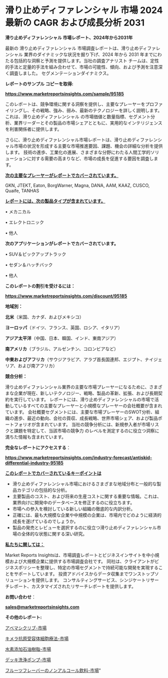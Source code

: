 # 滑り止めディファレンシャル 市場 2024 最新の CAGR および成長分析 2031

<strong>滑り止めディファレンシャル 市場レポート、2024年から2031年</strong>

最新の 滑り止めディファレンシャル 市場調査レポートは、滑り止めディファレンシャル 業界のダイナミックな状況を掘り下げ、2024 年から 2031 年までにわたる包括的な洞察と予測を提供します。当社の調査アナリスト チームは、定性的手法と定量的手法を組み合わせて、市場の可能性、傾向、および予測を注意深く調査しました。 セグメンテーションダイナミクス。



<strong>レポートのサンプル コピーを取得:</strong> <a href=https://www.marketreportsinsights.com/sample/95185>

<strong><u>https://www.marketreportsinsights.com/sample/95185</u></strong></a>

このレポートは、競争環境に関する洞察を提供し、主要なプレーヤーをプロファイリングし、その戦略、強み、弱み、最新のテクノロジーを詳しく説明します。 これは、滑り止めディファレンシャル の市場価値と数量指標、セグメント分析、業界リーダーとその製品の市場シェアとともに、実用的なインテリジェンスを利害関係者に提供します。

さらに、滑り止めディファレンシャル市場レポートは、滑り止めディファレンシャル市場の状況を形成する主要な市場推進要因、課題、機会の詳細な分析を提供します。 技術の進歩、工業化の進展、さまざまな分野にわたる人間工学的ソリューションに対する需要の高まりなど、市場の成長を促進する要因を調査します。



<strong><u>次の主要なプレーヤーがレポートでカバーされています。</u></strong>

GKN, JTEKT, Eaton, BorgWarner, Magna, DANA, AAM, KAAZ, CUSCO, Quaife, TANHAS



<strong><u><b>レポートには、次の製品タイプが含まれています。</b></u></strong>

• メカニカル

• エレクトロニック

• 他人



<strong><b>次のアプリケーションがレポートでカバーされています。</b></strong>

• SUV＆ピックアップトラック

• セダン＆ハッチバック

• 他人



<strong><b>このレポートの割引を受けるには：</b></strong><a href=https://www.marketreportsinsights.com/discount/95185>

<strong><u>https://www.marketreportsinsights.com/discount/95185</u></strong></a>



<strong>地域別：</strong>



<strong>北米</strong>（米国、カナダ、およびメキシコ）



<strong>ヨーロッパ</strong>（ドイツ、フランス、英国、ロシア、イタリア）



<strong>アジア太平洋</strong>（中国、日本、韓国、インド、東南アジア）



<strong>南アメリカ</strong>（ブラジル、アルゼンチン、コロンビアなど）



<strong>中東およびアフリカ</strong>（サウジアラビア、アラブ首長国連邦、エジプト、ナイジェリア、および南アフリカ）



<strong>競合分析：</strong>

滑り止めディファレンシャル業界の主要な市場プレーヤーになるために、さまざまな企業が現在、新しいテクノロジー、戦略、製品の革新、拡張、および長期契約を実行しています。 レポートには、滑り止めディファレンシャルの市場で活動しているすべての主要なプレーヤーと小規模なプレーヤーの会社概要が含まれています。 会社概要セグメントには、主要な市場プレーヤーのSWOT分析、組織の進歩、最近の動向、会社の買収、成長戦略、世界市場シェア、および製品ポートフォリオが含まれています。 当社の競争分析には、新規参入者が市場リスクと課題を特定して、当該市場の競争力 のレベルを測定するのに役立つ洞察に満ちた情報も含まれています。



<strong>完全なレポートにアクセスする</strong>：

<a href=https://www.marketreportsinsights.com/industry-forecast/antiskid-differential-industry-95185>

<strong><u>https://www.marketreportsinsights.com/industry-forecast/antiskid-differential-industry-95185</u></strong></a>



<strong><u><b>このレポートでカバーされているキーポイントは</b></u></strong>
<ul>
  <li>滑り止めディファレンシャル市場におけるさまざまな地域分布と一般的な製品カテゴリの包括的な分析。</li>
  <li>主要製品のコスト、および将来の生産コストに関する重要な情報。これは、業界向けに開発中のデータベースを修正するのに役立ちます。</li>
  <li>市場への参入を検討している新しい組織の徹底的な内訳分析。</li>
  <li>正確には、最も大規模な企業や中規模の企業は、市場内でどのように経済的成長を遂げているのでしょうか。</li>
  <li>製品の発売とレビューを選択するのに役立つ滑り止めディファレンシャル市場の全体的な状態に関する深い研究。</li>
</ul>


<strong><u><b>私たちに関しては：</b></u></strong>

Market Reports Insightsは、市場調査レポートとビジネスインサイトを中小規模および大規模企業に提供する市場調査会社です。 同社は、クライアントがビジネスポリシーを整理し、特定の市場セグメントで持続可能な開発を実現することをサポートしています。 投資アドバイスからデータ収集までワンストップソリューションを提供します。 コンサルティングサービス、シンジケートリサーチレポート、カスタマイズされたリサーチレポートを提供します。



<strong><b>お問い合わせ</b></strong>：

<a href=mailto:sales@marketreportsinsights.com>

<strong><u>sales@marketreportsinsights.com</u></strong></a>



<strong>その他のレポート:</strong>

<a href=https://www.linkedin.com/pulse/アベマシクリブ-市場-2023-競争分析と事業成長-2030-trend-tracking-toolbox-24-analysis-kl9qf/>アベマシクリブ-市場</a>

<a href=https://www.linkedin.com/pulse/キメラ抗原受容体細胞療法-市場-2023-swot-分析と成長率-2030-oyjof/>キメラ抗原受容体細胞療法-市場</a>

<a href=https://www.linkedin.com/pulse/水素添加石油樹脂-市場-2023-競争分析と事業成長-2030-trend-titans-360-analysis-quirf/>水素添加石油樹脂-市場</a>

<a href=https://www.linkedin.com/pulse/デッキ洗浄ポンプ-市場-2030-年までの需要に焦点を当てた-2023-年調査レポート-lofqf/>デッキ洗浄ポンプ-市場</a>

<a href=https://www.linkedin.com/pulse/フルーツフレーバーのノンアルコール飲料-市場-2023-swot-分析と成長率-ko27f/>フルーツフレーバーのノンアルコール飲料-市場</a>"
